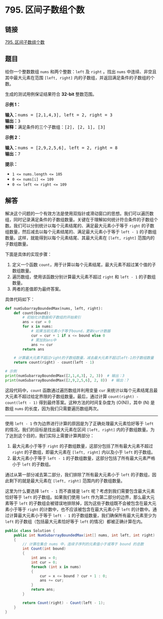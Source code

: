 # 795. 区间子数组个数

## 链接

[795. 区间子数组个数](https://leetcode.cn/problems/number-of-subarrays-with-bounded-maximum/description/)

## 题目

给你一个整数数组 `nums` 和两个整数：`left` 及 `right` 。找出 `nums` 中连续、非空且其中最大元素在范围 `[left, right]` 内的子数组，并返回满足条件的子数组的个数。

生成的测试用例保证结果符合 **32-bit** 整数范围。

**示例 1：**

<pre><strong>输入：</strong>nums = [2,1,4,3], left = 2, right = 3
<strong>输出：</strong>3
<strong>解释：</strong>满足条件的三个子数组：[2], [2, 1], [3]
</pre>

**示例 2：**

<pre><strong>输入：</strong>nums = [2,9,2,5,6], left = 2, right = 8
<strong>输出：</strong>7
</pre>

**提示：**

* `1 <= nums.length <= 105`
* `0 <= nums[i] <= 109`
* `0 <= left <= right <= 109`

## 解答

解决这个问题的一个有效方法是使用双指针或滑动窗口的思想。我们可以遍历数组，同时记录满足条件的子数组数量。关键在于理解如何统计符合条件的子数组个数。我们可以分别统计以每个元素结尾的、满足最大元素小于等于 `right` 的子数组数量，然后减去以每个元素结尾的、满足最大元素小于等于 `left - 1` 的子数组数量。这样，就能得到以每个元素结尾、其最大元素在 `[left, right]` 范围内的子数组数量。

下面是具体的实现步骤：

1. 定义一个函数 `count`，用于计算以每个元素结尾，最大元素不超过某个值的子数组数量。
2. 遍历数组，使用该函数分别计算最大元素不超过 `right` 和 `left - 1` 的子数组数量。
3. 两者的差值即为最终答案。

具体代码如下：

```python
def numSubarrayBoundedMax(nums, left, right):
    def count(bound):
        # 初始化计数器和子数组的开始索引
        ans = cur = 0
        for x in nums:
            # 如果当前元素小于等于bound，更新cur计数器
            cur = cur + 1 if x <= bound else 0
            # 累加到ans中
            ans += cur
        return ans

    # 计算最大元素不超过right的子数组数量，减去最大元素不超过left-1的子数组数量
    return count(right) - count(left - 1)

# 示例
print(numSubarrayBoundedMax([2,1,4,3], 2, 3))  # 输出：3
print(numSubarrayBoundedMax([2,9,2,5,6], 2, 8))  # 输出：7
```

这段代码中，`count` 函数通过遍历数组并利用变量 `cur` 来统计以每个元素结尾且最大元素不超过给定界限的子数组数量。最后，通过计算 `count(right) - count(left - 1)` 得到最终答案。这种方法的时间复杂度为 \(O(N)\)，其中 \(N\) 是数组 `nums` 的长度，因为我们只需要遍历数组两次。

---

使用 `left - 1` 作为边界进行计算的原因是为了正确处理最大元素恰好等于 `left` 的情况。我们的目标是找出最大元素在区间 `[left, right]` 内的子数组数量。为了达到这个目的，我们实际上需要计算两部分：

1. 最大元素小于等于 `right` 的子数组数量，这部分包括了所有最大元素不超过 `right` 的子数组，即最大元素在 `[left, right]` 内以及小于 `left` 的子数组。
2. 最大元素小于等于 `left - 1` 的子数组数量，这部分包括了所有最大元素严格小于 `left` 的子数组。

通过从第一部分减去第二部分，我们排除了所有最大元素小于 `left` 的子数组，因此剩下的就是最大元素在 `[left, right]` 范围内的子数组数量。

这里为什么要选择 `left - 1` 而不直接是 `left` 呢？考虑到我们需要包含最大元素恰好等于 `left` 的子数组。如果我们使用 `left` 作为第二部分的边界，那么最大元素等于 `left` 的子数组会被错误地排除掉，因为这些子数组既不会被包含在最大元素小于等于 `right` 的计数中，也不应该被包含在最大元素小于 `left` 的计数中。通过计算最大元素小于等于 `left - 1` 的子数组数量，我们确保所有最大元素至少为 `left` 的子数组（包括最大元素恰好等于 `left` 的情况）都被正确计算在内。

```cs
public class Solution {
    public int NumSubarrayBoundedMax(int[] nums, int left, int right)
    {
        // 计算在集合 nums 中，连续子序列的元素值小于或等于 bound 的总数
        int Count(int bound)
        {
            int ans = 0;
            int cur = 0;
            foreach (int x in nums)
            {
                cur = x <= bound ? cur + 1 : 0;
                ans += cur;
            }
            return ans;
        }

        return Count(right) - Count(left - 1);
    }
}
```

